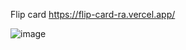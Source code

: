 Flip card
https://flip-card-ra.vercel.app/

![image](https://github.com/KakRei/flip-card-ra/assets/132748359/66a4d0c0-4acb-40db-8a4a-dabd8375e1ea)
